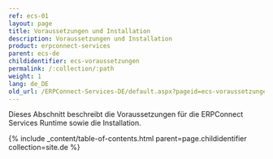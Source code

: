 ```yaml
---
ref: ecs-01
layout: page
title: Voraussetzungen und Installation
description: Voraussetzungen und Installation
product: erpconnect-services
parent: ecs-de
childidentifier: ecs-voraussetzungen
permalink: /:collection/:path
weight: 1
lang: de_DE
old_url: /ERPConnect-Services-DE/default.aspx?pageid=ecs-voraussetzungen
---
```


Dieses Abschnitt beschreibt die Voraussetzungen für die ERPConnect Services Runtime sowie die Installation.

{% include _content/table-of-contents.html parent=page.childidentifier collection=site.de %}